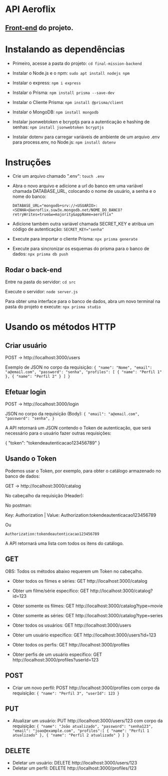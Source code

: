 # API Aeroflix

## [Front-end](https://github.com/Chris-Mathias/final-mission) do projeto.

# Instalando as dependências

- Primeiro, acesse a pasta do projeto:
`cd final-mission-backend`

- Instalar o Node.js e o npm:
`sudo apt install nodejs npm`

- Instalar o express:
`npm i express`

- Instalar o Prisma:
`npm install prisma --save-dev`

- Instalar o Cliente Prisma:
`npm install @prisma/client`

- Instalar o MongoDB:
`npm install mongodb`

- Instalar jsonwebtoken e bcryptjs para a autenticação e hashing de senhas:
`npm install jsonwebtoken bcryptjs`

- Instalar dotenv para carregar variáveis de ambiente de um arquivo .env para process.env, no Node.js:
`npm install dotenv`


# Instruções

- Crie um arquivo chamado ".env":
`touch .env`

- Abra o novo arquivo e adicione a url do banco em uma variável chamada DATABASE_URL, colocando o nome de usuário, a senha e o nome do banco:<p>
`DATABASE_URL="mongodb+srv://<USUARIO>:<SENHA>@aeroflix.suw3x.mongodb.net/NOME_DO_BANCO?retryWrites=true&w=majority&appName=aeroflix"`

- Adicione também outra variável chamada SECRET_KEY e atribua um código de autenticação:
`SECRET_KEY="senha"`

- Execute para importar o cliente Prisma:
`npx prisma generate`

- Execute para sincronizar os esquemas do prisma para o banco de dados:
`npx prisma db push`

## Rodar o back-end

Entre na pasta do servidor: `cd src`

Execute o servidor: `node server.js`

Para obter uma interface para o banco de dados, abra um novo terminal na pasta do projeto e execute: `npx prisma studio`

# Usando os métodos HTTP

## Criar usuário

POST -> http://localhost:3000/users

Exemplo de JSON no corpo da requisição:
`{
    "name": "Nome",
    "email": "a@email.com",
    "password": "senha",
    "profiles": [
        { "name": "Perfil 1" },
        { "name": "Perfil 2" }
    ]
}`

## Efetuar login

POST -> http://localhost:3000/login

JSON no corpo da requisição (Body):
`{
    "email": "a@email.com",
    "password": "senha",
}`

A API retornará um JSON contendo o Token de autenticação, que será necessário para o usuário fazer outras requisições:

{
    "token": "tokendeautenticacao123456789"
}

## Usando o Token

Podemos usar o Token, por exemplo, para obter o catálogo armazenado no banco de dados:

GET -> http://localhost:3000/catalog

No cabeçalho da requisição (Header):

No postman:

Key: Authorization  |  Value: Authorization:tokendeautenticacao123456789

Ou

`Authorization:tokendeautenticacao123456789`

A API retornará uma lista com todos os itens do catálogo.

## GET

OBS: Todos os métodos abaixo requerem um Token no cabeçalho.

- Obter todos os filmes e séries: GET http://localhost:3000/catalog
- Obter um filme/série  específico: GET http://localhost:3000/catalog?id=123
- Obter somente os filmes: GET http://localhost:3000/catalog?type=movie
- Obter somente as séries: GET http://localhost:3000/catalog?type=series

- Obter todos os usuários: GET http://localhost:3000/users
- Obter um usuário específico: GET http://localhost:3000/users?id=123

- Obter todos os perfis: GET http://localhost:3000/profiles
- Obter perfis de um usuário específico: GET http://localhost:3000/profiles?userId=123

## POST

- Criar um novo perfil: POST http://localhost:3000/profiles com corpo da requisição:
`{
  "name": "Perfil 3",
  "userId": 123
}`

## PUT

- Atualizar um usuário: PUT http://localhost:3000/users/123 com corpo da requisição:
`{
  "name": "João atualizado",
  "password": "senha123",
  "email": "joao@example.com",
  "profiles":[
    {
      "name": "Perfil 1 atualizado"
    },
    {
      "name": "Perfil 2 atualizado"
    }
  ]
}`

## DELETE

- Deletar um usuário: DELETE http://localhost:3000/users/123
- Deletar um perfil: DELETE http://localhost:3000/profiles/123
